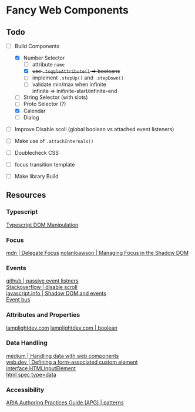 # Fancy Web Components

## Todo

- [ ] Build Components
	- [x] Number Selector
		- [ ] attribute `name`
		- [x] ~~use `.toggleAttribute()` => booleans~~
		- [ ] implement `.stepUp()` and `.stepDown()`
		- [ ] validate min/max when infinite\
		infinite => inifinite-start/infinite-end
	- [ ] String Selector (with slots)
	- [ ] Proto Selector (?)
	- [x] Calendar
	- [ ] Dialog

- [ ] Improve Disable scoll (global boolean vs attached event listeners)
- [ ] Make use of `.attachInternals()`
- [ ] Doublecheck CSS
 - [ ] focus transition template

- [ ] Make library Build

## Resources

### Typescript
[Typescript DOM Manipulation](https://www.typescriptlang.org/docs/handbook/dom-manipulation.html)

### Focus
[mdn | Delegate Focus](https://developer.mozilla.org/en-US/docs/Web/API/ShadowRoot/delegatesFocus)
[nolanloawson | Managing Focus in the Shadow DOM](https://nolanlawson.com/2021/02/13/managing-focus-in-the-shadow-dom/)

### Events
[github | passive event listners](https://github.com/WICG/EventListenerOptions/blob/gh-pages/explainer.md)\
[Stackoverflow | disable scroll](https://stackoverflow.com/questions/4770025/how-to-disable-scrolling-temporarily/)\
[javascript.info | Shadow DOM and events](https://javascript.info/shadow-dom-events)\
[Event bus](https://pineco.de/creating-a-javascript-event-bus/)

### Attributes and Properties
[lamplightdev.com](https://lamplightdev.com/blog/2020/04/30/whats-the-difference-between-web-component-attributes-and-properties/)
[lamplightdev.com | boolean](https://lamplightdev.com/blog/2021/04/29/how-to-use-boolean-attributes-in-web-components/)

### Data Handling
[medium | Handling data with web components](https://itnext.io/handling-data-with-web-components-9e7e4a452e6e)\
[web.dev | Defining a form-associated custom element](https://web.dev/more-capable-form-controls/#defining-a-form-associated-custom-element)\
[interface HTMLInputElement](https://microsoft.github.io/PowerBI-JavaScript/interfaces/_node_modules_typedoc_node_modules_typescript_lib_lib_dom_d_.htmlinputelement.html#valueasdate)\
[html spec type=data](https://html.spec.whatwg.org/multipage/input.html#date-state-(type=date))

### Accessibility
[ARIA Authoring Practices Guide (APG) | patterns](https://www.w3.org/WAI/ARIA/apg/patterns/)
